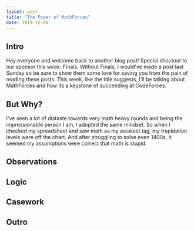```yaml
---
layout: post
title: "The Power of MathForces"
date: 2019-12-08
---
```


## Intro
Hey everyone and welcome back to another blog post! Special shoutout to our
sponsor this week: Finals. Without Finals, I would've made a post last Sunday so
be sure to show them some love for saving you from the pain of reading these
posts. This week, like the title suggests, I'll be talking about MathForces and
how its a keystone of succeeding at CodeForces.

## But Why?
I've seen a lot of distaste towards very math heavy rounds and being the
impressionable person I am, I adopted the same mindset. So when I checked my
spreadsheet and saw math as my weakest tag, my trepidation levels were off the
chart. And after struggling to solve even 1400s, it seemed my assumptions were
correct that math is stupid.


## Observations

## Logic

## Casework

## Outro

